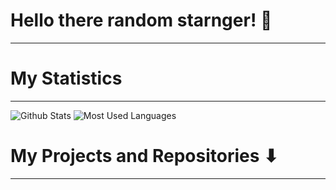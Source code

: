 # Hello there random starnger! 👋
---
<!--
**Galax028/Galax028** is a ✨ _special_ ✨ repository because its `README.md` (this file) appears on your GitHub profile.

Here are some ideas to get you started:

- 🔭 I’m currently working on ...
- 🌱 I’m currently learning ...
- 👯 I’m looking to collaborate on ...
- 🤔 I’m looking for help with ...
- 💬 Ask me about ...
- 📫 How to reach me: ...
- 😄 Pronouns: ...
- ⚡ Fun fact: ...
-->
# My Statistics
---
![Github Stats](https://github-readme-stats.vercel.app/api?username=Galax028&count_private=true&show_icons=true&include_all_commits=true&theme=dark)
![Most Used Languages](https://github-readme-stats.vercel.app/api/top-langs/?username=Galax028&hide=TeX&layout=compact&theme=dark)

# My Projects and Repositories ⬇
---
